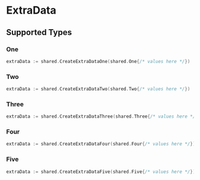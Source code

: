# ExtraData


## Supported Types

### One

```go
extraData := shared.CreateExtraDataOne(shared.One{/* values here */})
```

### Two

```go
extraData := shared.CreateExtraDataTwo(shared.Two{/* values here */})
```

### Three

```go
extraData := shared.CreateExtraDataThree(shared.Three{/* values here */})
```

### Four

```go
extraData := shared.CreateExtraDataFour(shared.Four{/* values here */})
```

### Five

```go
extraData := shared.CreateExtraDataFive(shared.Five{/* values here */})
```

